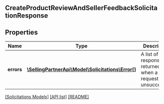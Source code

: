 ## CreateProductReviewAndSellerFeedbackSolicitationResponse

## Properties

Name | Type | Description | Notes
------------ | ------------- | ------------- | -------------
**errors** | [**\SellingPartnerApi\Model\Solicitations\Error[]**](Error.md) | A list of error responses returned when a request is unsuccessful. | [optional]

[[Solicitations Models]](../) [[API list]](../../Api) [[README]](../../../README.md)
